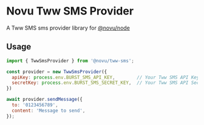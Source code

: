 # Novu Tww SMS Provider

A Tww SMS sms provider library for [@novu/node](https://github.com/novuhq/novu)

## Usage

```javascript
import { TwwSmsProvider } from '@novu/tww-sms';

const provider = new TwwSmsProvider({
  apiKey: process.env.BURST_SMS_API_KEY,        // Your Tww SMS API Key
  secretKey: process.env.BURST_SMS_SECRET_KEY,  // Your Tww SMS API Secret
})

await provider.sendMessage({
  to: '0123456789',
  content: 'Message to send',
});
```
